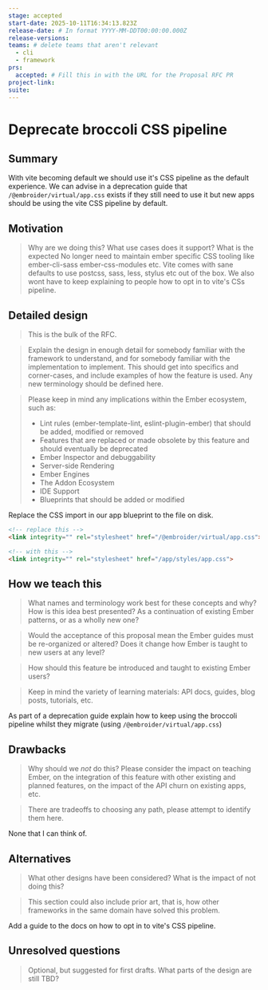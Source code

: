 ```yaml
---
stage: accepted
start-date: 2025-10-11T16:34:13.823Z
release-date: # In format YYYY-MM-DDT00:00:00.000Z
release-versions:
teams: # delete teams that aren't relevant
  - cli
  - framework
prs:
  accepted: # Fill this in with the URL for the Proposal RFC PR
project-link:
suite: 
---
```


<!--- 
Directions for above: 

stage: Leave as is
start-date: Fill in with today's date, 2032-12-01T00:00:00.000Z
release-date: Leave as is
release-versions: Leave as is
teams: Include only the [team(s)](README.md#relevant-teams) for which this RFC applies
prs:
  accepted: Fill this in with the URL for the Proposal RFC PR
project-link: Leave as is
suite: Leave as is
-->

<!-- Replace "RFC title" with the title of your RFC -->

# Deprecate broccoli CSS pipeline

## Summary

With vite becoming default we should use it's CSS pipeline as the default experience. We can advise in a deprecation guide that `/@embroider/virtual/app.css` exists if they still need to use it but new apps should be using the vite CSS pipeline by default.

## Motivation

> Why are we doing this? What use cases does it support? What is the expected
No longer need to maintain ember specific CSS tooling like ember-cli-sass ember-css-modules etc. Vite comes with sane defaults to use postcss, sass, less, stylus etc out of the box.
We also wont have to keep explaining to people how to opt in to vite's CSs pipeline.

## Detailed design

> This is the bulk of the RFC.

> Explain the design in enough detail for somebody
familiar with the framework to understand, and for somebody familiar with the
implementation to implement. This should get into specifics and corner-cases,
and include examples of how the feature is used. Any new terminology should be
defined here. 

> Please keep in mind any implications within the Ember ecosystem, such as:
> - Lint rules (ember-template-lint, eslint-plugin-ember) that should be added, modified or removed
> - Features that are replaced or made obsolete by this feature and should eventually be deprecated
> - Ember Inspector and debuggability
> - Server-side Rendering
> - Ember Engines
> - The Addon Ecosystem
> - IDE Support
> - Blueprints that should be added or modified

Replace the CSS import in our app blueprint to the file on disk.

```html
<!-- replace this -->
<link integrity="" rel="stylesheet" href="/@embroider/virtual/app.css">

<!-- with this -->
<link integrity="" rel="stylesheet" href="/app/styles/app.css">
```

## How we teach this

> What names and terminology work best for these concepts and why? How is this
idea best presented? As a continuation of existing Ember patterns, or as a
wholly new one?

> Would the acceptance of this proposal mean the Ember guides must be
re-organized or altered? Does it change how Ember is taught to new users
at any level?

> How should this feature be introduced and taught to existing Ember
users?

> Keep in mind the variety of learning materials: API docs, guides, blog posts, tutorials, etc.

As part of a deprecation guide explain how to keep using the broccoli pipeline whilst they migrate (using `/@embroider/virtual/app.css`)

## Drawbacks

> Why should we *not* do this? Please consider the impact on teaching Ember,
on the integration of this feature with other existing and planned features,
on the impact of the API churn on existing apps, etc.

> There are tradeoffs to choosing any path, please attempt to identify them here.

None that I can think of.

## Alternatives

> What other designs have been considered? What is the impact of not doing this?

> This section could also include prior art, that is, how other frameworks in the same domain have solved this problem.

Add a guide to the docs on how to opt in to vite's CSS pipeline.

## Unresolved questions

> Optional, but suggested for first drafts. What parts of the design are still
TBD?
